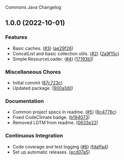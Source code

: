Commons Java Changelog

## 1.0.0 (2022-10-01)


### Features

* Basic caches. ([#3](https://github.com/autonomouslogic/commons-java/issues/3)) ([ae29f26](https://github.com/autonomouslogic/commons-java/commit/ae29f268a6f0975ba9061cbb40dd387fdf5d3744))
* ConcatList and basic collection utils. ([#2](https://github.com/autonomouslogic/commons-java/issues/2)) ([2a9f15c](https://github.com/autonomouslogic/commons-java/commit/2a9f15c6c35fe28504deff92776d2e2faac55503))
* Simple ResourceLoader. ([#4](https://github.com/autonomouslogic/commons-java/issues/4)) ([17193b1](https://github.com/autonomouslogic/commons-java/commit/17193b13d3d45d9510cda5396afa291d14e98c8d))


### Miscellaneous Chores

* Initial commit ([87c723c](https://github.com/autonomouslogic/commons-java/commit/87c723c8e66ae7cdf792cf99ad2f5c5dfe42c8b9))
* Updated package. ([900a1d0](https://github.com/autonomouslogic/commons-java/commit/900a1d0600db4eaf817b4a8b4f876b485355a5cd))


### Documentation

* Common project specs in readme. ([#5](https://github.com/autonomouslogic/commons-java/issues/5)) ([6c4776c](https://github.com/autonomouslogic/commons-java/commit/6c4776c0ba3f5b1a55d9986d02aa7f26296f2065))
* Fixed CodeClimate badge. ([b194073](https://github.com/autonomouslogic/commons-java/commit/b1940734c0f95c693c548c124cb98c63f7b06840))
* Removed LGTM from readme. ([0633e22](https://github.com/autonomouslogic/commons-java/commit/0633e226c55b67711c7a1d2cb5867bc1ea630dd6))


### Continuous Integration

* Code coverage and test logging ([#6](https://github.com/autonomouslogic/commons-java/issues/6)) ([fdaffa4](https://github.com/autonomouslogic/commons-java/commit/fdaffa470100110b793e88fa69e542547dda6673))
* Set up automatic releases. ([ecd07a5](https://github.com/autonomouslogic/commons-java/commit/ecd07a50d1bc43d60a460f1f17e6f4f8453a8ea9))
